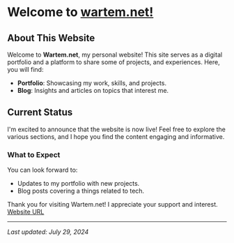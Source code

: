 # Welcome to [wartem.net!](https://wartem.net)

## About This Website

Welcome to **Wartem.net**, my personal website! This site serves as a digital portfolio and a platform to share some of projects, and experiences. Here, you will find:

- **Portfolio**: Showcasing my work, skills, and projects.
- **Blog**: Insights and articles on topics that interest me.

## Current Status

I'm excited to announce that the website is now live! Feel free to explore the various sections, and I hope you find the content engaging and informative.

### What to Expect

You can look forward to:

- Updates to my portfolio with new projects.
- Blog posts covering a things related to tech.


Thank you for visiting Wartem.net! I appreciate your support and interest.
[Website URL](https://wartem.net)

---

*Last updated: July 29, 2024*
